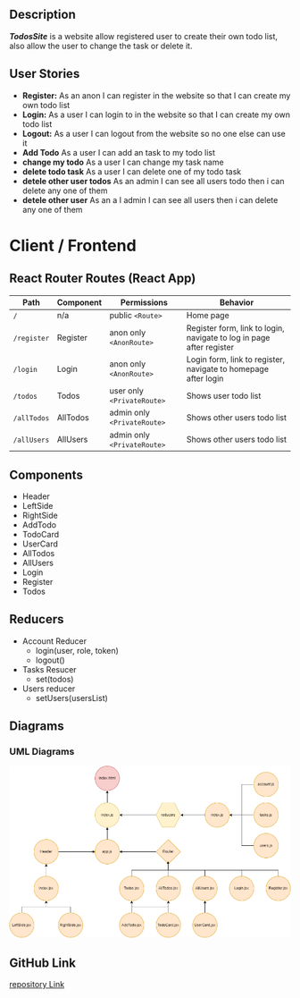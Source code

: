 ## Description

**_TodosSite_** is a website allow registered user to create their own todo list, also allow the user to change the task or delete it.

## User Stories

- **Register:** As an anon I can register in the website so that I can create my own todo list
- **Login:** As a user I can login to in the website so that I can create my own todo list
- **Logout:** As a user I can logout from the website so no one else can use it
- **Add Todo** As a user I can add an task to my todo list
- **change my todo** As a user I can change my task name
- **delete todo task** As a user I can delete one of my todo task
- **detele other user todos** As an admin I can see all users todo then i can delete any one of them
- **detele other user** As an a I admin I can see all users then i can delete any one of them

# Client / Frontend

## React Router Routes (React App)

| Path        | Component | Permissions                 | Behavior                                                             |
| ----------- | --------- | --------------------------- | -------------------------------------------------------------------- |
| `/`         | n/a       | public `<Route>`            | Home page                                                            |
| `/register` | Register  | anon only `<AnonRoute>`     | Register form, link to login, navigate to log in page after register |
| `/login`    | Login     | anon only `<AnonRoute>`     | Login form, link to register, navigate to homepage after login       |
| `/todos`    | Todos     | user only `<PrivateRoute>`  | Shows user todo list                                                 |
| `/allTodos` | AllTodos  | admin only `<PrivateRoute>` | Shows other users todo list                                          |
| `/allUsers` | AllUsers  | admin only `<PrivateRoute>` | Shows other users todo list                                          |

## Components

- Header
- LeftSide
- RightSide
- AddTodo
- TodoCard
- UserCard
- AllTodos
- AllUsers
- Login
- Register
- Todos

## Reducers

- Account Reducer
  - login(user, role, token)
  - logout()
- Tasks Resucer
  - set(todos)
- Users reducer
  - setUsers(usersList)

## Diagrams

### UML Diagrams

 <img src="./public/UML.png" alt="UML Diagram" style="zoom:75%;" />

## GitHub Link

[repository Link](https://github.com/Mohammed-Almuziny/w09d03)
